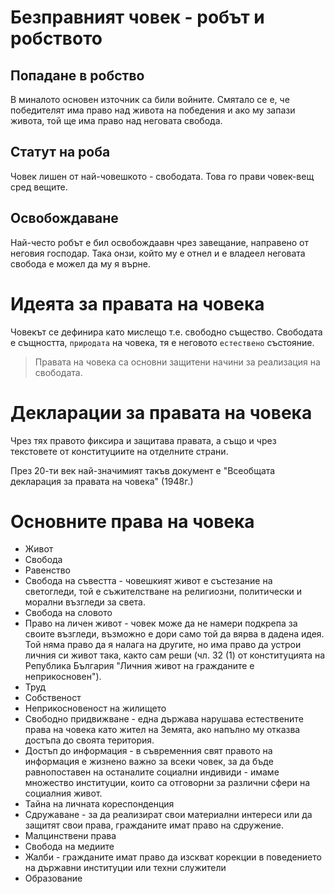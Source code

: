 # Безправният човек - робът и робството
## Попадане в робство
В миналото основен източник са били войните. Смятало се е, че победителят има право над
живота на победения и ако му запази живота, той ще има право над неговата свобода.

## Статут на роба
Човек лишен от най-човешкото - свободата. Това го прави човек-вещ сред вещите.

## Освобождаване
Най-често робът е бил освобождаавн чрез завещание, направено от неговия господар.
Така онзи, който му е отнел и е владеел неговата свобода е можел да му я върне.

# Идеята за правата на човека
Човекът се дефинира като мислещо т.е. свободно същество. Свободата е същността,
```природата``` на човека, тя е неговото ```естествено``` състояние.
> Правата на човека са основни защитени начини за реализация на свободата.

# Декларации за правата на човека
Чрез тях правото фиксира и защитава правата, а също и чрез текстовете от конституциите
на отделните страни.

През 20-ти век най-значимият такъв документ е "Всеобщата декларация за правата на 
човека" (1948г.)

# Основните права на човека
- Живот
- Свобода
- Равенство
- Свобода на съвестта - човешкият живот е състезание на светогледи, той е съжителстване
на религиозни, политически и морални възгледи за света.
- Свобода на словото
- Право на личен живот - човек може да не намери подкрепа за своите възгледи, възможно е
дори само той да вярва в дадена идея. Той няма право да я налага на другите, но има 
право да устрои личния си живот така, както сам реши (чл. 32 (1) от конституцията на
Република България "Личния живот на гражданите е неприкосновен").
- Труд
- Собственост
- Неприкосновеност на жилището
- Свободно придвижване - една държава нарушава естествените права на човека като жител
на Земята, ако напълно му отказва достъпа до своята територия.
- Достъп до информация - в съвременния свят правото на информация е жизнено важно за 
всеки човек, за да бъде равнопоставен на останалите социални индивиди - имаме множество
институции, които са отговорни за различни сфери на социалния живот.
- Тайна на личната кореспонденция
- Сдружаване - за да реализират свои материални интереси или да защитят свои права,
гражданите имат право на сдружение.
- Малцинствени права
- Свобода на медиите
- Жалби - гражданите имат право да изскват корекции в поведението на държавни институции
или техни служители
- Образование